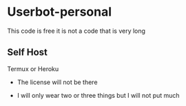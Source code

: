 # Userbot-personal
This code is free it is not a code that is very long


## Self Host 
Termux or Heroku

- The license will not be there

- I will only wear two or three things but I will not put much
